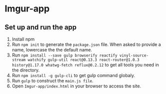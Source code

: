 # Imgur-app

## Set up and run the app
1. Install npm
2. Run ```npm init``` to generate the ```package.json``` file. When asked to provide a name, lowercase the the default name.
2. Run ```npm install --save gulp browserify reactify vinyl-source-stream watchify gulp-util react@0.13.3 react-router@1.0.3 history@1.17.0 whatwg-fetch reflux@0.2.12``` to get all tools you need in the directory.
3. Run ```npm install -g gulp-cli``` to get gulp command globaly.
4. Run ```gulp``` to construct the ```main.js file```.
5. Open ```Imgur-app/index.html``` in your browser to access the site.
